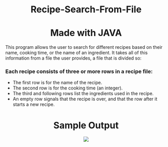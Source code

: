<h1 align="center">Recipe-Search-From-File</h1>
<h1 align="center">Made with JAVA</h1>
<div><p>This program allows the user to search for different recipes based on their name, cooking time, or the name of an ingredient. It takes all of this information from a file the user provides, a file that is divided so:</p>
  <h3>Each recipe consists of three or more rows in a recipe file:</h3>
  <ul> 
    <li>The first row is for the name of the recipe.</li>
<li>The second row is for the cooking time (an integer).</li>
<li>The third and following rows list the ingredients used in the recipe. </li>
<li>An empty row signals that the recipe is over, and that the row after it starts a new recipe.</li>
  </ul>
  
  <h1 align="center">Sample Output</h1>
<p align="center">
  <img src="https://user-images.githubusercontent.com/85928033/136021352-09b0bab9-7d1b-4779-a2b4-3010cc15fd68.png" />
</p>



    
</div>
